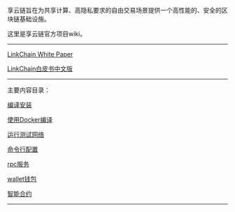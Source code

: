 享云链旨在为共享计算、高隐私要求的自由交易场景提供一个高性能的、安全的区块链基础设施。

这里是享云链官方项目wiki。

---

[LinkChain White Paper](https://www.lianxiangcloud.com/static/download/LinkChainWhitePaper1.0.pdf)

[LinkChain白皮书中文版](https://www.lianxiangcloud.com/static/download/%E4%BA%AB%E4%BA%91%E9%93%BE%E7%99%BD%E7%9A%AE%E4%B9%A61.0.pdf)

---

主要内容目录：

[编译安装](./doc/编译安装.md)

[使用Docker编译](./doc/使用Docker编译.md)

[运行测试网络](./doc/运行测试网络.md)

[命令行配置](./doc/命令行配置.md)

[rpc服务](./doc/RPC服务.md)

[wallet钱包](./doc/wallet钱包.md)

[智能合约](./doc/智能合约.md)

---